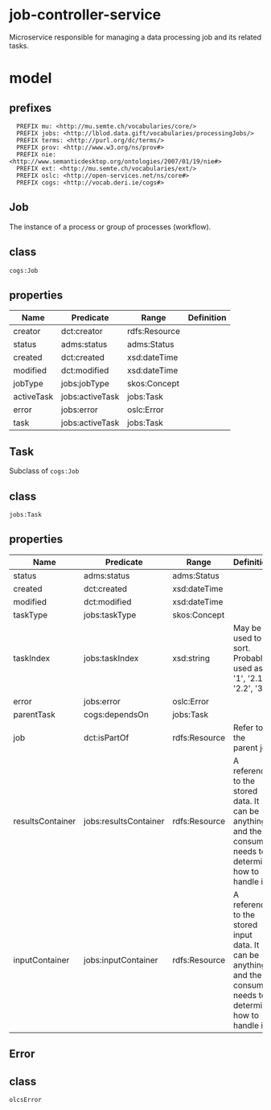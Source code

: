 # job-controller-service
Microservice responsible for managing a data processing job and its related tasks.

# model

## prefixes
```
  PREFIX mu: <http://mu.semte.ch/vocabularies/core/>
  PREFIX jobs: <http://lblod.data.gift/vocabularies/processingJobs/>
  PREFIX terms: <http://purl.org/dc/terms/>
  PREFIX prov: <http://www.w3.org/ns/prov#>
  PREFIX nie: <http://www.semanticdesktop.org/ontologies/2007/01/19/nie#>
  PREFIX ext: <http://mu.semte.ch/vocabularies/ext/>
  PREFIX oslc: <http://open-services.net/ns/core#>
  PREFIX cogs: <http://vocab.deri.ie/cogs#>
```

## Job
The instance of a process or group of processes (workflow).

## class
`cogs:Job`

## properties

Name | Predicate | Range | Definition
--- | --- | --- | ---
creator | dct:creator | rdfs:Resource
status | adms:status | adms:Status
created | dct:created | xsd:dateTime
modified | dct:modified | xsd:dateTime
jobType | jobs:jobType | skos:Concept
activeTask | jobs:activeTask | jobs:Task
error | jobs:error | oslc:Error
task | jobs:activeTask | jobs:Task

## Task
Subclass of `cogs:Job`

## class
`jobs:Task`

## properties

Name | Predicate | Range | Definition
--- | --- | --- | ---
status | adms:status | adms:Status
created | dct:created | xsd:dateTime
modified | dct:modified | xsd:dateTime
taskType | jobs:taskType | skos:Concept
taskIndex | jobs:taskIndex | xsd:string | May be used to sort. Probably used as '1', '2.1', '2.2', '3'
error | jobs:error | oslc:Error
parentTask| cogs:dependsOn | jobs:Task
job | dct:isPartOf | rdfs:Resource | Refer to the parent job
resultsContainer | jobs:resultsContainer | rdfs:Resource | A reference to the stored data. It can be anything and the consumer needs to determine how to handle it.
inputContainer | jobs:inputContainer | rdfs:Resource | A reference to the stored input data. It can be anything and the consumer needs to determine how to handle it.

## Error

## class
`olcsError`
